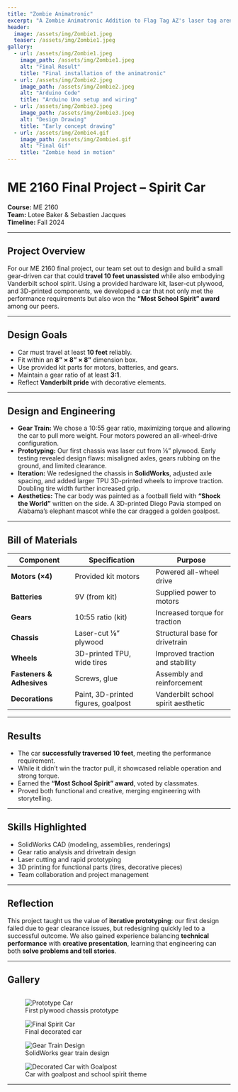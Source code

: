 ```yaml
---
title: "Zombie Animatronic"
excerpt: "A Zombie Animatronic Addition to Flag Tag AZ's laser tag arena"
header:
  image: /assets/img/Zombie1.jpeg
  teaser: /assets/img/Zombie1.jpeg
gallery:
  - url: /assets/img/Zombie1.jpeg
    image_path: /assets/img/Zombie1.jpeg
    alt: "Final Result"
    title: "Final installation of the animatronic"
  - url: /assets/img/Zombie2.jpeg
    image_path: /assets/img/Zombie2.jpeg
    alt: "Arduino Code"
    title: "Arduino Uno setup and wiring"
  - url: /assets/img/Zombie3.jpeg
    image_path: /assets/img/Zombie3.jpeg
    alt: "Design Drawing"
    title: "Early concept drawing"
  - url: /assets/img/Zombie4.gif
    image_path: /assets/img/Zombie4.gif
    alt: "Final Gif"
    title: "Zombie head in motion"
---
```

# ME 2160 Final Project – Spirit Car

**Course:** ME 2160  
**Team:** Lotee Baker & Sebastien Jacques  
**Timeline:** Fall 2024  

---

## Project Overview
For our ME 2160 final project, our team set out to design and build a small gear-driven car that could **travel 10 feet unassisted** while also embodying Vanderbilt school spirit. Using a provided hardware kit, laser-cut plywood, and 3D-printed components, we developed a car that not only met the performance requirements but also won the **“Most School Spirit” award** among our peers.

---

## Design Goals
- Car must travel at least **10 feet** reliably.  
- Fit within an **8” × 8” × 8”** dimension box.  
- Use provided kit parts for motors, batteries, and gears.  
- Maintain a gear ratio of at least **3:1**.  
- Reflect **Vanderbilt pride** with decorative elements.  

---

## Design and Engineering
- **Gear Train:** We chose a 10:55 gear ratio, maximizing torque and allowing the car to pull more weight. Four motors powered an all-wheel-drive configuration.  
- **Prototyping:** Our first chassis was laser cut from ⅛” plywood. Early testing revealed design flaws: misaligned axles, gears rubbing on the ground, and limited clearance.  
- **Iteration:** We redesigned the chassis in **SolidWorks**, adjusted axle spacing, and added larger TPU 3D-printed wheels to improve traction. Doubling tire width further increased grip.  
- **Aesthetics:** The car body was painted as a football field with **“Shock the World”** written on the side. A 3D-printed Diego Pavia stomped on Alabama’s elephant mascot while the car dragged a golden goalpost.  

---

## Bill of Materials

| Component                       | Specification                | Purpose |
|---------------------------------|------------------------------|---------|
| **Motors (×4)**                 | Provided kit motors          | Powered all-wheel drive |
| **Batteries**                   | 9V (from kit)                | Supplied power to motors |
| **Gears**                       | 10:55 ratio (kit)            | Increased torque for traction |
| **Chassis**                     | Laser-cut ⅛” plywood         | Structural base for drivetrain |
| **Wheels**                      | 3D-printed TPU, wide tires   | Improved traction and stability |
| **Fasteners & Adhesives**       | Screws, glue                 | Assembly and reinforcement |
| **Decorations**                 | Paint, 3D-printed figures, goalpost | Vanderbilt school spirit aesthetic |

---

## Results
- The car **successfully traversed 10 feet**, meeting the performance requirement.  
- While it didn’t win the tractor pull, it showcased reliable operation and strong torque.  
- Earned the **“Most School Spirit” award**, voted by classmates.  
- Proved both functional and creative, merging engineering with storytelling.  

---

## Skills Highlighted
- SolidWorks CAD (modeling, assemblies, renderings)  
- Gear ratio analysis and drivetrain design  
- Laser cutting and rapid prototyping  
- 3D printing for functional parts (tires, decorative pieces)  
- Team collaboration and project management  

---

## Reflection
This project taught us the value of **iterative prototyping**: our first design failed due to gear clearance issues, but redesigning quickly led to a successful outcome. We also gained experience balancing **technical performance** with **creative presentation**, learning that engineering can both **solve problems and tell stories**.

---

## Gallery
<p class="image-grid">
  <figure>
    <img src="/assets/images/spirit-car/prototype.jpg" alt="Prototype Car" />
    <figcaption>First plywood chassis prototype</figcaption>
  </figure>
  <figure>
    <img src="/assets/images/spirit-car/final-car.jpg" alt="Final Spirit Car" />
    <figcaption>Final decorated car</figcaption>
  </figure>
  <figure>
    <img src="/assets/images/spirit-car/gear-train.jpg" alt="Gear Train Design" />
    <figcaption>SolidWorks gear train design</figcaption>
  </figure>
  <figure>
    <img src="/assets/images/spirit-car/decorated.jpg" alt="Decorated Car with Goalpost" />
    <figcaption>Car with goalpost and school spirit theme</figcaption>
  </figure>
</p>

<style>
.image-grid {
  display: grid;
  grid-template-columns: repeat(auto-fill, minmax(240px, 1fr));
  gap: 12px;
}
.image-grid figure {
  margin: 0;
  text-align: center;
}
.image-grid img {
  width: 100%;
  height: auto;
  border-radius: 10px;
}
.image-grid figcaption {
  font-size: 0.9rem;
  color: #555;
  margin-top: 6px;
}
</style>

---
